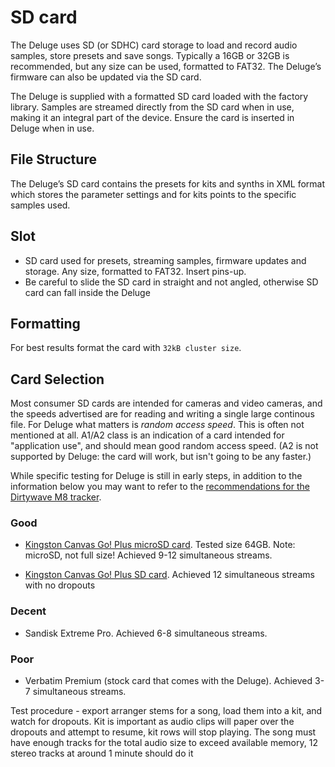 # SD card

The Deluge uses SD (or SDHC) card storage to load and record audio samples, store presets and save songs. Typically a 16GB or 32GB is recommended, but any size can be used, formatted to FAT32. The Deluge’s firmware can also be updated via the SD card.

The Deluge is supplied with a formatted SD card loaded with the factory library. Samples are streamed directly from the SD card when in use, making it an integral part of the device. Ensure the card is inserted in Deluge when in use.

## File Structure

The Deluge’s SD card contains the presets for kits and synths in XML format which stores the parameter settings and for kits points to the specific samples used.

## Slot

- SD card used for presets, streaming samples, firmware updates and storage. Any size, formatted to FAT32. Insert pins-up.
- Be careful to slide the SD card in straight and not angled, otherwise SD card can fall inside the Deluge

## Formatting

For best results format the card with `32kB cluster size`.

## Card Selection

Most consumer SD cards are intended for cameras and video cameras, and the speeds advertised are for reading and writing a single large continous file. For Deluge what matters is _random access speed_. This is often not mentioned at all. A1/A2 class is an indication of a card intended for "application use", and should mean good random access speed. (A2 is not supported by Deluge: the card will work, but isn't going to be any faster.)

While specific testing for Deluge is still in early steps, in addition to the information below you may want to refer to the [recommendations for the Dirtywave M8 tracker](https://dirtywave.com/pages/recommended-microsd-cards).

### Good

- [Kingston Canvas Go! Plus microSD card](https://www.kingston.com/en/memory-cards/canvas-go-plus-microsd-card). Tested size 64GB. Note: microSD, not full size! Achieved 9-12 simultaneous streams.

- [Kingston Canvas Go! Plus SD card](https://www.bestbuy.ca/en-ca/product/kingston-canvas-go-plus-128gb-170mb-s-sdxc-memory-card/14707230). Achieved 12 simultaneous streams with no dropouts

### Decent

- Sandisk Extreme Pro. Achieved 6-8 simultaneous streams.

### Poor

- Verbatim Premium (stock card that comes with the Deluge). Achieved 3-7 simultaneous streams.

Test procedure - export arranger stems for a song, load them into a kit, and watch for dropouts. Kit is important as audio clips will paper over the dropouts and attempt to resume, kit rows will stop playing. The song must have enough tracks for the total audio size to exceed available memory, 12 stereo tracks at around 1 minute should do it